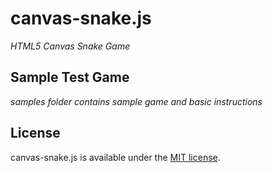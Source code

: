 # canvas-snake.js

*HTML5 Canvas Snake Game*

## Sample Test Game

*samples folder contains sample game and basic instructions*

## License

canvas-snake.js is available under the [MIT license](https://github.com/karlwillingham/canvas-snake.js/blob/master/LICENSE).
